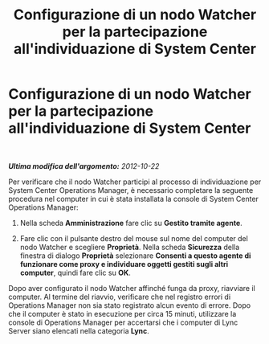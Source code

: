 ﻿---
title: Configurazione di un nodo Watcher per la partecipazione all'individuazione di System Center
TOCTitle: Configurazione di un nodo Watcher per la partecipazione all'individuazione di System Center
ms:assetid: 15c5dcfd-603b-47ea-af1b-8714c2ec08af
ms:mtpsurl: https://technet.microsoft.com/it-it/library/JJ204704(v=OCS.15)
ms:contentKeyID: 49299786
ms.date: 08/24/2015
mtps_version: v=OCS.15
ms.translationtype: HT
---

# Configurazione di un nodo Watcher per la partecipazione all'individuazione di System Center

 

_**Ultima modifica dell'argomento:** 2012-10-22_

Per verificare che il nodo Watcher participi al processo di individuazione per System Center Operations Manager, è necessario completare la seguente procedura nel computer in cui è stata installata la console di System Center Operations Manager:

1.  Nella scheda **Amministrazione** fare clic su **Gestito tramite agente**.

2.  Fare clic con il pulsante destro del mouse sul nome del computer del nodo Watcher e scegliere **Proprietà**. Nella scheda **Sicurezza** della finestra di dialogo **Proprietà** selezionare **Consenti a questo agente di funzionare come proxy e individuare oggetti gestiti sugli altri computer**, quindi fare clic su **OK**.

Dopo aver configurato il nodo Watcher affinché funga da proxy, riavviare il computer. Al termine del riavvio, verificare che nel registro errori di Operations Manager non sia stato registrato alcun evento di errore. Dopo che il computer è stato in esecuzione per circa 15 minuti, utilizzare la console di Operations Manager per accertarsi che i computer di Lync Server siano elencati nella categoria **Lync**.

